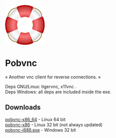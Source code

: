 <div style="align: center">
<img src="source/lifesaver.png" />
<h1 >Pobvnc</h1>
<p>« Another vnc client for reverse connections. »</p>
</div>

<p>Deps GNU/Linux: tigervnc, x11vnc .<br>
Deps Windows: all deps are included inside the exe.</p>

<h2>Downloads</h2>
<a href="https://raw.githubusercontent.com/pobfdm/pobvnc/master/linux64/pobvnc-x86_64" >pobvnc-x86_64</a> - Linux 64 bit <br>
<a href="https://raw.githubusercontent.com/pobfdm/pobvnc/master/linux32/pobvnc-x86" >pobvnc-x86</a> - Linux 32 bit (not always updated) <br>
<a href="https://raw.githubusercontent.com/pobfdm/pobvnc/master/win32/pobvnc-i686.exe" >pobvnc-i686.exe</a> - Windows 32 bit<br>
